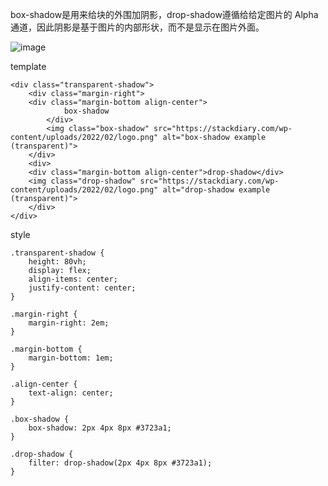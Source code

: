 box-shadow是用来给块的外围加阴影，drop-shadow遵循给给定图片的 Alpha 通道，因此阴影是基于图片的内部形状，而不是显示在图片外面。

![image](https://user-images.githubusercontent.com/20221918/165664599-a5dd06d2-5a07-4ec3-86e7-17d79f5b3dd0.png)


template

    <div class="transparent-shadow">
        <div class="margin-right">
	    <div class="margin-bottom align-center">
                box-shadow
            </div>
        	<img class="box-shadow" src="https://stackdiary.com/wp-content/uploads/2022/02/logo.png" alt="box-shadow example (transparent)">
        </div>
        <div>
	    <div class="margin-bottom align-center">drop-shadow</div>
	    <img class="drop-shadow" src="https://stackdiary.com/wp-content/uploads/2022/02/logo.png" alt="drop-shadow example (transparent)">
        </div>
    </div>

style
    
    .transparent-shadow {
        height: 80vh;
        display: flex;
        align-items: center;
        justify-content: center;
    }
		
    .margin-right {
        margin-right: 2em;
    }
		
    .margin-bottom {
        margin-bottom: 1em;
    }
	
    .align-center {
        text-align: center;
    }
		
    .box-shadow {
        box-shadow: 2px 4px 8px #3723a1;
    }
		
    .drop-shadow {
        filter: drop-shadow(2px 4px 8px #3723a1);
    }
